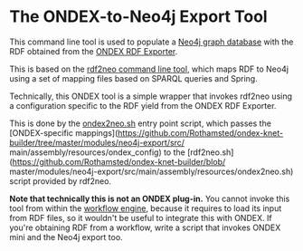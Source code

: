 # The ONDEX-to-Neo4j Export Tool

This command line tool is used to populate a [Neo4j graph database](https://neo4j.com) with the RDF obtained from 
the [ONDEX RDF Exporter](https://github.com/Rothamsted/ondex-knet-builder/tree/master/modules/rdf-export-2).

This is based on the [rdf2neo command line tool](https://github.com/Rothamsted/rdf2neo/tree/master/rdf2neo-cli), 
which maps RDF to Neo4j using a set of mapping files based on SPARQL queries and Spring. 

Technically, this ONDEX tool is a simple wrapper that invokes rdf2neo using a configuration specific to the RDF 
yield from the ONDEX RDF Exporter. 

This is done by the [ondex2neo.sh](src/main/assembly/resources/ondex2neo.sh) entry point script, which passes the 
[ONDEX-specific mappings](https://github.com/Rothamsted/ondex-knet-builder/tree/master/modules/neo4j-export/src/
main/assembly/resources/ondex_config) to the  [rdf2neo.sh](https://github.com/Rothamsted/ondex-knet-builder/blob/
master/modules/neo4j-export/src/main/assembly/resources/ondex2neo.sh) script provided by rdf2neo.

**Note that technically this is not an ONDEX plug-in.** You cannot invoke this tool from within the [workflow 
engine](https://github.com/Rothamsted/ondex-knet-builder/wiki/Downloads), because it requires to load its input 
from RDF files, so it wouldn't be useful to integrate this with ONDEX. If you're obtaining RDF from a workflow,
write a script that invokes ONDEX mini and the Neo4j export too.
